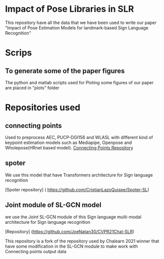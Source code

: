 # Impact of Pose Libraries in SLR

This repository have all the data that we have been used to write our paper "Impact of Pose Estimation Models for landmark-based
Sign Language Recognition"

# Scrips

## To generate some of the paper figures

The python and matlab scripts used for Ploting some figures of our paper are placed in "plots" folder

# Repositories used

## connecting points

Used to preprocess AEC, PUCP-DGI156 and WLASL with different kind of keypoint estimation models such as Mediapipe, Openpose and Wholepose(HRnet based model).
[Connecting Points Repository](https://github.com/JoeNatan30/ConnectingPoints)

## spoter

We use this model that have Transformers architecture for Sign language recognition

[Spoter repository] ( https://github.com/CristianLazoQuispe/Spoter-SL)

## Joint module of SL-GCN model

we use the Joint SL-GCN module of this Sign language multi-modal architecture for Sign language recognition

[Repository] (https://github.com/JoeNatan30/CVPR21Chal-SLR)

This repository is a fork of the repository used by Chalearn 2021 winner that have some modification in the SL-GCN module to make work with Connecting points output data

